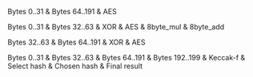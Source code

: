 Bytes 0..31 & Bytes 64..191 & AES



Bytes 0..31 & Bytes 32..63 & XOR & AES & 8byte\_mul & 8byte\_add

Bytes 32..63 & Bytes 64..191 & XOR & AES

Bytes 0..31 & Bytes 32..63 & Bytes 64..191 & Bytes 192..199 & Keccak-f & Select hash & Chosen hash & Final result 

